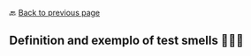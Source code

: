 🔙 <a href="README.md">Back to previous page</a> 


<p align="center">
 <h2>Definition and exemplo of test smells 🐞🐞🐞</h2>
</p>

